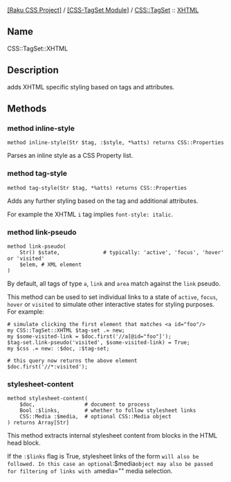 [[Raku CSS Project]](https://css-raku.github.io)
 / [[CSS-TagSet Module]](https://css-raku.github.io/CSS-TagSet-raku)
 / [CSS::TagSet](https://css-raku.github.io/CSS-TagSet-raku/CSS/TagSet)
 :: [XHTML](https://css-raku.github.io/CSS-TagSet-raku/CSS/TagSet/XHTML)

Name
----

CSS::TagSet::XHTML

Description
-----------

adds XHTML specific styling based on tags and attributes.

Methods
-------

### method inline-style

    method inline-style(Str $tag, :$style, *%atts) returns CSS::Properties

Parses an inline style as a CSS Property list.

### method tag-style

    method tag-style(Str $tag, *%atts) returns CSS::Properties

Adds any further styling based on the tag and additional attributes.

For example the XHTML `i` tag implies `font-style: italic`.

### method link-pseudo

    method link-pseudo(
        Str() $state,              # typically: 'active', 'focus', 'hover' or 'visited'
        $elem, # XML element
    )

By default, all tags of type `a`, `link` and `area` match against the `link` pseudo.

This method can be used to set individual links to a state of `active`, `focus`, `hover` or `visited` to simulate other interactive states for styling purposes. For example:

    # simulate clicking the first element that matches <a id="foo"/>
    my CSS::TagSet::XHTML $tag-set .= new;
    my $some-visited-link = $doc.first('//a[@id="foo"]');
    $tag-set.link-pseudo('visited', $some-visited-link) = True;
    my $css .= new: :$doc, :$tag-set;

    # this query now returns the above element
    $doc.first('//*:visited');

### stylesheet-content

    method stylesheet-content(
        $doc,                # document to process
        Bool :$links,        # whether to follow stylesheet links
        CSS::Media :$media,  # optional CSS::Media object
    ) returns Array[Str]

This method extracts internal stylesheet content from <style>...</style> blocks in the HTML head block.

If the `:$links` flag is True, stylesheet links of the form <link rel="stylesheet" href="<url>"/>` will also be followed. In this case an optional `:$media` object may also be passed for filtering of links with a `media="<query>" media selection.

